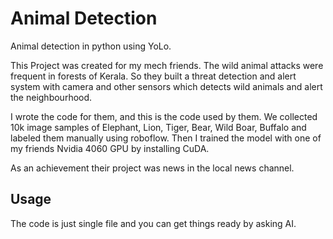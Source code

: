 # Animal Detection

Animal detection in python using YoLo.

This Project was created for my mech friends. The wild animal attacks were frequent in forests of Kerala. So they built a threat detection and alert system with camera and other sensors which detects wild animals and alert the neighbourhood.

I wrote the code for them, and this is the code used by them. We collected 10k image samples of Elephant, Lion, Tiger, Bear, Wild Boar, Buffalo and labeled them manually using roboflow. Then I trained the model with one of my friends Nvidia 4060 GPU by installing CuDA.

As an achievement their project was news in the local news channel.

## Usage

The code is just single file and you can get things ready by asking AI.
